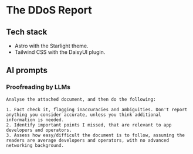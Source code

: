 # The DDoS Report

## Tech stack

- Astro with the Starlight theme.
- Tailwind CSS with the DaisyUI plugin.

## AI prompts

### Proofreading by LLMs

```
Analyse the attached document, and then do the following:

1. Fact check it, flagging inaccuracies and ambiguities. Don't report anything you consider accurate, unless you think additional information is needed.
2. Identify important points I missed, that are relevant to app developers and operators.
3. Assess how easy/difficult the document is to follow, assuming the readers are average developers and operators, with no advanced networking background.
```

